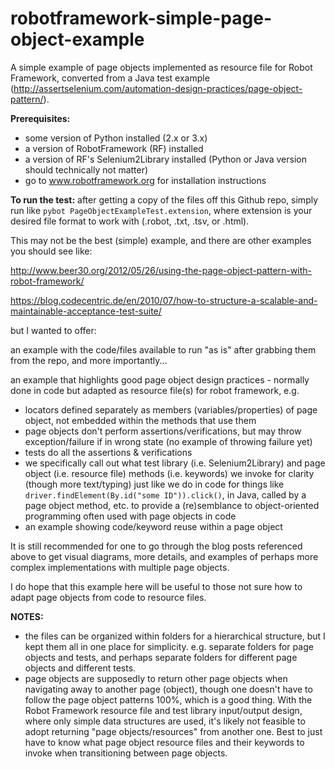 robotframework-simple-page-object-example
=========================================

A simple example of page objects implemented as resource file for Robot Framework, converted from a Java test example (http://assertselenium.com/automation-design-practices/page-object-pattern/).

**Prerequisites:**

* some version of Python installed (2.x or 3.x)
* a version of RobotFramework (RF) installed
* a version of RF's Selenium2Library installed (Python or Java version should technically not matter)
* go to www.robotframework.org for installation instructions

**To run the test:** after getting a copy of the files off this Github repo, simply run like `pybot PageObjectExampleTest.extension`, where extension is your desired file format to work with (.robot, .txt, .tsv, or .html).

This may not be the best (simple) example, and there are other examples you should see like:

http://www.beer30.org/2012/05/26/using-the-page-object-pattern-with-robot-framework/

https://blog.codecentric.de/en/2010/07/how-to-structure-a-scalable-and-maintainable-acceptance-test-suite/

but I wanted to offer:

an example with the code/files available to run "as is" after grabbing them from the repo, and more importantly...

an example that highlights good page object design practices - normally done in code but adapted as resource file(s) for robot framework, e.g. 
* locators defined separately as members (variables/properties) of page object, not embedded within the methods that use them
* page objects don't perform assertions/verifications, but may throw exception/failure if in wrong state (no example of throwing failure yet)
* tests do all the assertions & verifications
* we specifically call out what test library (i.e. Selenium2Library) and page object (i.e. resource file) methods (i.e. keywords) we invoke for clarity (though more text/typing) just like we do in code for things like `driver.findElement(By.id("some ID")).click()`, in Java, called by a page object method, etc. to provide a (re)semblance to object-oriented programming often used with page objects in code
* an example showing code/keyword reuse within a page object

It is still recommended for one to go through the blog posts referenced above to get visual diagrams, more details, and examples of perhaps more complex implementations with multiple page objects.

I do hope that this example here will be useful to those not sure how to adapt page objects from code to resource files.

**NOTES:**

* the files can be organized within folders for a hierarchical structure, but I kept them all in one place for simplicity. e.g. separate folders for page objects and tests, and perhaps separate folders for different page objects and different tests.
* page objects are supposedly to return other page objects when navigating away to another page (object), though one doesn't have to follow the page object patterns 100%, which is a good thing. With the Robot Framework resource file and test library input/output design, where only simple data structures are used, it's likely not feasible to adopt returning "page objects/resources" from another one. Best to just have to know what page object resource files and their keywords to invoke when transitioning between page objects.


